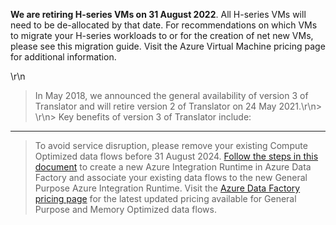 **We are retiring H-series VMs on 31 August 2022**. All H-series VMs will need to be de-allocated by that date.  For recommendations on which VMs to migrate your H-series workloads to or for the creation of net new VMs, please see this migration guide.  Visit the Azure Virtual Machine pricing page for additional information. 

\r\n

> In May 2018, we announced the general availability of version 3 of Translator and will retire version 2 of Translator on 24 May 2021.\r\n> \r\n> Key benefits of version 3 of Translator include:

---

> To avoid service disruption, please remove your existing Compute Optimized data flows before 31 August 2024. [Follow the steps in this document](https://aka.ms/dataflowcoretire) to create a new Azure Integration Runtime in Azure Data Factory and associate your existing data flows to the new General Purpose Azure Integration Runtime.  Visit the [Azure Data Factory pricing page](https://azure.microsoft.com/en-us/pricing/details/data-factory/data-pipeline/) for the latest updated pricing available for General Purpose and Memory Optimized data flows.
